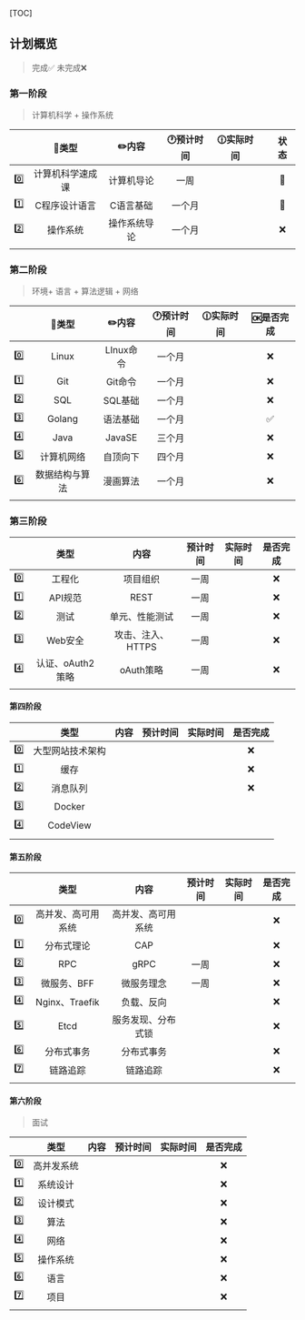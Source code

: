 [TOC]

## 计划概览

> 完成✅ 未完成❌

### 第一阶段

> 计算机科学 + 操作系统

|      |      🍭类型       |    ✏️内容     | 🕐预计时间 | 🕧实际时间 |      | 状态 |
| ---- | :--------------: | :----------: | :-------: | :-------: | ---- | :--: |
| 0️⃣    | 计算机科学速成课 |  计算机导论  |   一周    |           |      |  🎯   |
| 1️⃣    |  C程序设计语言   |  C语言基础   |  一个月   |           |      |  🎯   |
| 2️⃣    |     操作系统     | 操作系统导论 |  一个月   |           |      |  ❌   |
|      |                  |              |           |           |      |      |

### 第二阶段

> 环境+ 语言 + 算法逻辑 + 网络

|      |     🍭类型      |   ✏️内容   | 🕐预计时间 | 🕧实际时间 | 🆗是否完成 |
| ---- | :------------: | :-------: | :-------: | :-------: | :-------: |
| 0️⃣    |     Linux      | LInux命令 |  一个月   |           |     ❌     |
| 1️⃣    |      Git       |  Git命令  |  一个月   |           |     ❌     |
| 2️⃣    |      SQL       |  SQL基础  |  一个月   |           |     ❌     |
| 3️⃣    |     Golang     | 语法基础  |  一个月   |           |     ✅     |
| 4️⃣    |      Java      |  JavaSE   |  三个月   |           |     ❌     |
| 5️⃣    |   计算机网络   | 自顶向下  |  四个月   |           |     ❌     |
| 6️⃣    | 数据结构与算法 | 漫画算法  |  一个月   |           |     ❌     |
|      |                |           |           |           |           |

### 第三阶段

|      |       类型       |       内容        | 预计时间 | 实际时间 | 是否完成 |
| ---- | :--------------: | :---------------: | :------: | :------: | :------: |
| 0️⃣    |      工程化      |     项目组织      |   一周   |          |    ❌     |
| 1️⃣    |     API规范      |       REST        |   一周   |          |    ❌     |
| 2️⃣    |       测试       |  单元、性能测试   |   一周   |          |    ❌     |
| 3️⃣    |     Web安全      | 攻击、注入、HTTPS |   一周   |          |    ❌     |
| 4️⃣    | 认证、oAuth2策略 |     oAuth策略     |   一周   |          |    ❌     |
|      |                  |                   |          |          |          |

#### 第四阶段

|      |       类型       | 内容 | 预计时间 | 实际时间 | 是否完成 |
| ---- | :--------------: | :--: | :------: | :------: | :------: |
| 0️⃣    | 大型网站技术架构 |      |          |          |    ❌     |
| 1️⃣    |       缓存       |      |          |          |    ❌     |
| 2️⃣    |     消息队列     |      |          |          |    ❌     |
| 3️⃣    |      Docker      |      |          |          |          |
| 4️⃣    |     CodeView     |      |          |          |          |
|      |                  |      |          |          |          |

#### 第五阶段

|      |        类型        |        内容        | 预计时间 | 实际时间 | 是否完成 |
| ---- | :----------------: | :----------------: | :------: | :------: | :------: |
| 0️⃣    | 高并发、高可用系统 | 高并发、高可用系统 |          |          |    ❌     |
| 1️⃣    |     分布式理论     |        CAP         |          |          |    ❌     |
| 2️⃣    |        RPC         |        gRPC        |   一周   |          |    ❌     |
| 3️⃣    |    微服务、BFF     |     微服务理念     |   一周   |          |    ❌     |
| 4️⃣    |   Nginx、Traefik   |     负载、反向     |          |          |    ❌     |
| 5️⃣    |        Etcd        | 服务发现、分布式锁 |          |          |    ❌     |
| 6️⃣    |     分布式事务     |     分布式事务     |          |          |    ❌     |
| 7️⃣    |      链路追踪      |      链路追踪      |          |          |    ❌     |
|      |                    |                    |          |          |          |

#### 第六阶段

> 面试

|      |    类型    | 内容 | 预计时间 | 实际时间 | 是否完成 |
| ---- | :--------: | :--: | :------: | :------: | :------: |
| 0️⃣    | 高并发系统 |      |          |          |    ❌     |
| 1️⃣    |  系统设计  |      |          |          |    ❌     |
| 2️⃣    |  设计模式  |      |          |          |    ❌     |
| 3️⃣    |    算法    |      |          |          |    ❌     |
| 4️⃣    |    网络    |      |          |          |    ❌     |
| 5️⃣    |  操作系统  |      |          |          |    ❌     |
| 6️⃣    |    语言    |      |          |          |    ❌     |
| 7️⃣    |    项目    |      |          |          |    ❌     |
|      |            |      |          |          |          |